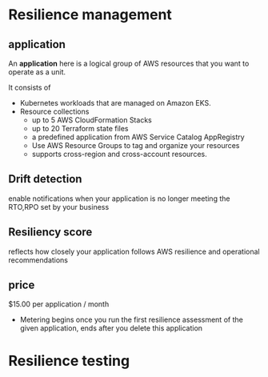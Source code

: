 # Resilience management
## application
An **application** here is a logical group of AWS resources that you want to operate as a unit. 

It consists of 
- Kubernetes workloads that are managed on Amazon EKS.
- Resource collections
  - up to 5 AWS CloudFormation Stacks
  - up to 20 Terraform state files
  - a predefined application from AWS Service Catalog AppRegistry
  - Use AWS Resource Groups to tag and organize your resources
  - supports cross-region and cross-account resources.

## Drift detection
enable notifications when your application is no longer meeting the RTO,RPO set by your business

## Resiliency score
reflects how closely your application follows AWS resilience and operational recommendations

## price
$15.00 per application / month
- Metering begins once you run the first resilience assessment of the given application, ends after you delete this application

# Resilience testing



